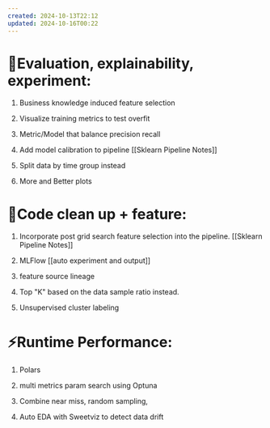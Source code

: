 ```yaml
---
created: 2024-10-13T22:12
updated: 2024-10-16T00:22
---
```

# 🥼Evaluation, explainability, experiment:​

1. Business knowledge induced feature selection​

2. Visualize training metrics to test overfit​

3. Metric/Model that balance precision recall​

4. Add model calibration to pipeline [[Sklearn Pipeline Notes]]​ 

5. Split data by time group instead​

6. More and Better plots​

# 🧹Code clean up + feature:​

1. Incorporate post grid search feature selection into the pipeline. [[Sklearn Pipeline Notes]]​

2. MLFlow​ [[auto experiment and output]]

3. feature source lineage​

4. Top "K" based on the data sample ratio instead.​

5. Unsupervised cluster labeling​

# ⚡Runtime Performance:​

1. Polars ​

2. multi metrics param search using Optuna ​

3. Combine near miss, random sampling,​

4. Auto EDA with Sweetviz to detect data drift​